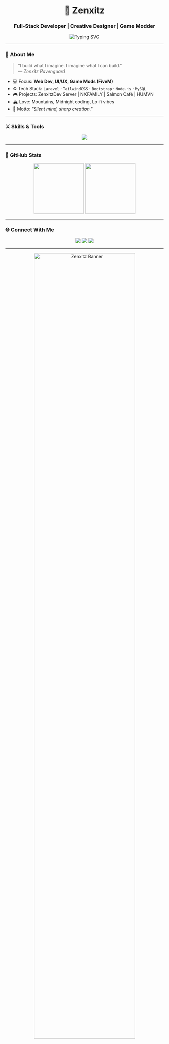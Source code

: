 <!-- 🦅 Zenxitz Branding GitHub Profile -->
<h1 align="center">👑 Zenxitz</h1>
<h3 align="center">Full-Stack Developer | Creative Designer | Game Modder</h3>

<p align="center">
  <img src="https://readme-typing-svg.demolab.com?font=Fira+Code&size=22&pause=1000&color=FF00AA&center=true&vCenter=true&width=480&lines=Developer+%7C+Designer+%7C+Gamer;Crafting+Code+with+Artistic+Soul;Built+for+Solitude+%26+Creation" alt="Typing SVG" />
</p>

---

### 🦇 About Me  
> “I build what I imagine. I imagine what I can build.”  
> — *Zenxitz Ravenguard*

- 💻 Focus: **Web Dev, UI/UX, Game Mods (FiveM)**
- ⚙️ Tech Stack: `Laravel` · `TailwindCSS` · `Bootstrap` · `Node.js` · `MySQL`  
- 🎮 Projects: ZenxitzDev Server | NXFAMILY | Salmon Café | HUMVN  
- 🏔 Love: Mountains, Midnight coding, Lo-fi vibes  
- 🐺 Motto: *"Silent mind, sharp creation."*

---

### ⚔️ Skills & Tools  
<p align="center">
  <img src="https://skillicons.dev/icons?i=html,css,js,php,laravel,nodejs,react,tailwind,bootstrap,mysql,github,vscode" />
</p>

---

### 🩶 GitHub Stats  
<p align="center">
  <img height="160" src="https://github-readme-stats.vercel.app/api?username=ZenxitzDev&show_icons=true&theme=radical&hide_border=true" />
  <img height="160" src="https://github-readme-stats.vercel.app/api/top-langs/?username=ZenxitzDev&layout=compact&theme=radical&hide_border=true" />
</p>

---

### 🌐 Connect With Me  
<p align="center">
  <a href="https://zenxitz.xyz" target="_blank"><img src="https://img.shields.io/badge/Website-zenxitz.xyz-FF00AA?style=for-the-badge&logo=firefox-browser" /></a>
  <a href="https://discord.gg/zenxitz" target="_blank"><img src="https://img.shields.io/badge/Discord-ZenxitzDev-5865F2?style=for-the-badge&logo=discord" /></a>
  <a href="https://www.youtube.com/@ZenxitzDev" target="_blank"><img src="https://img.shields.io/badge/Youtube-ZenxitzDev-FF0000?style=for-the-badge&logo=youtube" /></a>
</p>

---

<p align="center">
  <img src="https://raw.githubusercontent.com/ZenxitzDev/ZenxitzDev/main/assets/zenxitz_banner.png" width="80%" alt="Zenxitz Banner"/>
</p>

<p align="center">
  <i>“Silence isn't empty — it's full of answers.”</i>
</p>
